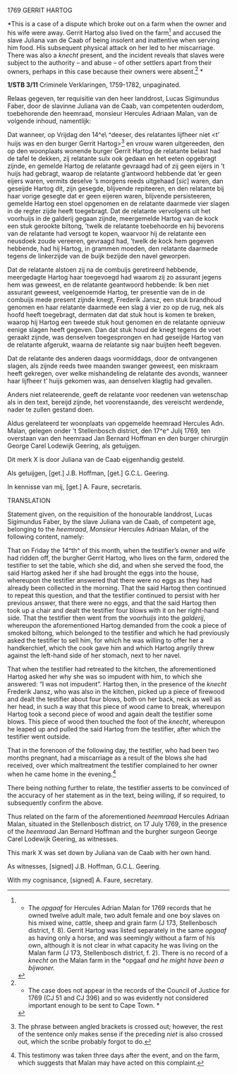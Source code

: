 1769 GERRIT HARTOG

*This is a case of a dispute which broke out on a farm when the owner
and his wife were away. Gerrit Hartog also lived on the farm[^1]
and accused the slave Juliana van de Caab of being insolent and
inattentive when serving him food. His subsequent physical attack on her
led to her miscarriage. There was also a *knecht* present, and the
incident reveals that slaves were subject to the authority – and abuse –
of other settlers apart from their owners, perhaps in this case because
their owners were absent.[^2] *

**1/STB 3/11** Criminele Verklaringen, 1759-1782, unpaginated.

Relaas gegeven, ter requisitie van den heer landdrost, Lucas Sigimundus
Faber, door de slavinne Juliana van de Caab, van competenten ouderdom,
toebehorende den heemraad, monsieur Hercules Adriaan Malan, van de
volgende inhoud, namentlijk:

Dat wanneer, op Vrijdag den 14^e\ ^deeser, des relatantes lijfheer niet
\<t’ huijs was en den burger Gerrit Hartog\>[^3] en vrouw waren
uitgereeden, den op den woonplaats wonende burger Gerrit Hartog de
relatante belast had de tafel te dekken, zij relatante sulx ook gedaan
en het eeten opgebragt zijnde, en gemelde Hartog de relatante gevraagd
had of zij geen eijers in ’t huijs had gebragt, waarop de relatante
g’antwoord hebbende dat ’er geen eijers waren, vermits deselve ’s
morgens reeds uitgehaad \[*sic*\] waren, dan geseijde Hartog dit, zijn
gesegde, blijvende repiteeren, en den relatante bij haar vorige gesegte
dat er geen eijeren waren, blijvende persisteeren, gemelde Hartog een
stoel opgenomen en de relatante daarmede vier slagen in de regter zijde
heeft toegebragt. Dat de relatante vervolgens uit het voorhuijs in de
galderij gegaan zijnde, meergemelde Hartog van de kock een stuk gerookte
biltong, ’twelk de relatante toebehoorde en hij bevorens van de
relatante had versogt te kopen, waarvoor hij de relatante een neusdoek
zoude vereeren, gevraagd had, ’twelk de kock hem gegeven hebbende, had
hij Hartog, in grammen moeden, den relatante daarmede tegens de
linkerzijde van de buijk bezijde den navel geworpen.

Dat de relatante alstoen zij na de combuijs geretireerd hebbende,
meergedagte Hartog haar toegevoegd had waarom zij zo assurant jegens hem
was geweest, en de relatante geantwoord hebbende: Ik ben niet assurant
geweest, veelgenoemde Hartog, ter presentie van de in de combuijs mede
present zijnde knegt, Frederik Jansz, een stuk brandhoud genomen en haar
relatante daarmede een slag á vier zo op de rug, nek als hoofd heeft
toegebragt, dermaten dat dat stuk hout is komen te breken, waarop hij
Hartog een tweede stuk hout genomen en de relatante opnieuw eenige
slagen heeft gegeven. Dan dat stuk houd de knegt tegens de voet geraakt
zijnde, was denselven toegesprongen en had geseijde Hartog van de
relatante afgerukt, waarna de relatante sig naar buijten heeft begeven.

Dat de relatante des anderen daags voormiddags, door de ontvangenen
slagen, als zijnde reeds twee maanden swanger geweest, een miskraam
heeft gekregen, over welke mishandeling de relatante des avonds, wanneer
haar lijfheer t’ huijs gekomen was, aan denselven klagtig had gevallen.

Anders niet relateerende, geeft de relatante voor reedenen van
wetenschap als in den text, bereijd zijnde, het voorenstaande, des
vereischt werdende, nader te zullen gestand doen.

Aldus gerelateerd ter woonplaats van opgemelde heemraad Hercules Adn.
Malan, gelegen onder ’t Stellenbosch district, den 17^e^ Julij 1769, ten
overstaan van den heemraad Jan Bernard Hoffman en den burger chirurgijn
George Carel Lodewijk Geering, als getuijgen.

Dit merk X is door Juliana van de Caab eijgenhandig gesteld.

Als getuijgen, \[get.\] J.B. Hoffman, \[get.\] G.C.L. Geering.

In kennisse van mij, \[get.\] A. Faure, secretaris.

TRANSLATION

Statement given, on the requisition of the honourable landdrost, Lucas
Sigimundus Faber, by the slave Juliana van de Caab, of competent age,
belonging to the *heemraad*, *Monsieur* Hercules Adriaan Malan, of the
following content, namely:

That on Friday the 14^th^ of this month, when the testifier’s owner and
wife had ridden off, the burgher Gerrit Hartog, who lives on the farm,
ordered the testifier to set the table, which she did, and when she
served the food, the said Hartog asked her if she had brought the eggs
into the house, whereupon the testifier answered that there were no eggs
as they had already been collected in the morning. That the said Hartog
then continued to repeat this question, and that the testifier continued
to persist with her previous answer, that there were no eggs, and that
the said Hartog then took up a chair and dealt the testifier four blows
with it on her right-hand side. That the testifier then went from the
*voorhuijs* into the *galderij*, whereupon the aforementioned Hartog
demanded from the cook a piece of smoked biltong, which belonged to the
testifier and which he had previously asked the testifier to sell him,
for which he was willing to offer her a handkerchief, which the cook
gave him and which Hartog angrily threw against the left-hand side of
her stomach, next to her navel.

That when the testifier had retreated to the kitchen, the aforementioned
Hartog asked her why she was so impudent with him, to which she
answered: “I was not impudent”. Hartog then, in the presence of the
*knecht* Frederik Jansz, who was also in the kitchen, picked up a piece
of firewood and dealt the testifier about four blows, both on her back,
neck as well as her head, in such a way that this piece of wood came to
break, whereupon Hartog took a second piece of wood and again dealt the
testifier some blows. This piece of wood then touched the foot of the
*knecht*, whereupon he leaped up and pulled the said Hartog from the
testifier, after which the testifier went outside.

That in the forenoon of the following day, the testifier, who had been
two months pregnant, had a miscarriage as a result of the blows she had
received, over which maltreatment the testifier complained to her owner
when he came home in the evening.[^4]

There being nothing further to relate, the testifier asserts to be
convinced of the accuracy of her statement as in the text, being
willing, if so required, to subsequently confirm the above.

Thus related on the farm of the aforementioned *heemraad* Hercules
Adriaan Malan, situated in the Stellenbosch district, on 17 July 1769,
in the presence of the *heemraad* Jan Bernard Hoffman and the burgher
surgeon George Carel Lodewijk Geering, as witnesses.

This mark X was set down by Juliana van de Caab with her own hand.

As witnesses, \[signed\] J.B. Hoffman, G.C.L. Geering.

With my cognisance, \[signed\] A. Faure, secretary.

[^1]: * The *opgaaf* for Hercules Adrian Malan for 1769 records that he
    owned twelve adult male, two adult female and one boy slaves on his
    mixed wine, cattle, sheep and grain farm (J 173, Stellenbosch
    district, f. 8). Gerrit Hartog was listed separately in the same
    *opgaaf* as having only a horse, and was seemingly without a farm of
    his own, although it is not clear in what capacity he was living on
    the Malan farm (J 173, Stellenbosch district, f. 2). There is no
    record of a *knecht* on the Malan farm in the *opgaaf *and he might
    have been a *bijwoner*.*

[^2]: * The case does not appear in the records of the Council of
    Justice for 1769 (CJ 51 and CJ 396) and so was evidently not
    considered important enough to be sent to Cape Town. *

[^3]:  The phrase between angled brackets is crossed out; however, the
    rest of the sentence only makes sense if the preceding *niet* is
    also crossed out, which the scribe probably forgot to do.

[^4]:  This testimony was taken three days after the event, and on the
    farm, which suggests that Malan may have acted on this complaint.
